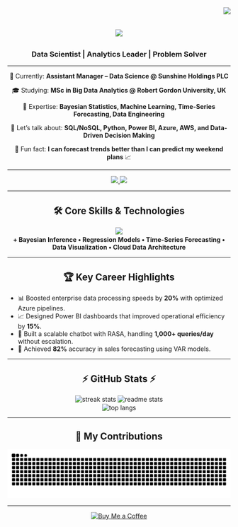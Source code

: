 <img align="right" src="https://visitor-badge.laobi.icu/badge?page_id=shalini0528" />

<h1 align="center">
    <img src="https://readme-typing-svg.herokuapp.com/?font=Righteous&size=35&center=true&vCenter=true&width=600&height=70&duration=4000&lines=Hi+There!+👋;+I'm+Shalini+Kularathne!;" />
</h1>

<h3 align="center">Data Scientist | Analytics Leader | Problem Solver</h3>

---

<div align="center">
 
 🔭 Currently: **Assistant Manager – Data Science @ Sunshine Holdings PLC**
 
 🎓 Studying: **MSc in Big Data Analytics @ Robert Gordon University, UK**
 
 🚀 Expertise: **Bayesian Statistics, Machine Learning, Time-Series Forecasting, Data Engineering**

 💬 Let’s talk about: **SQL/NoSQL, Python, Power BI, Azure, AWS, and Data-Driven Decision Making**

 🌟 Fun fact: **I can forecast trends better than I can predict my weekend plans** 📈

</div>

---

<div align="center"> 
  <a href="mailto:shalikularathne93@gmail.com">
    <img src="https://img.shields.io/badge/Email-333333?style=for-the-badge&logo=gmail&logoColor=red" />
  </a>
  <a href="https://www.linkedin.com/in/shalinikularathne" target="_blank">
    <img src="https://img.shields.io/badge/LinkedIn-0A66C2?style=for-the-badge&logo=linkedin&logoColor=white" />
  </a>
</div>

---

<h2 align="center">🛠 Core Skills & Technologies</h2>
<div align="center">
    <img src="https://skillicons.dev/icons?i=python,r,sql,azure,aws,powerbi,git,github,vscode,java,cpp" /><br>
    <b>+ Bayesian Inference • Regression Models • Time-Series Forecasting • Data Visualization • Cloud Data Architecture</b>
</div>

---

<h2 align="center">🏆 Key Career Highlights</h2>

- 📊 Boosted enterprise data processing speeds by **20%** with optimized Azure pipelines.  
- 📈 Designed Power BI dashboards that improved operational efficiency by **15%**.  
- 🤖 Built a scalable chatbot with RASA, handling **1,000+ queries/day** without escalation.  
- 📅 Achieved **82%** accuracy in sales forecasting using VAR models.  

---

<h2 align="center">⚡ GitHub Stats ⚡</h2>

<div align=center>
  <img width=390 src="https://github-readme-streak-stats.herokuapp.com/?user=shalini0528&count_private=true&theme=react&border_radius=10" alt="streak stats"/>
  <img width=390 src="https://github-readme-stats.vercel.app/api?username=shalini0528&count_private=true&show_icons=true&theme=react&rank_icon=github&border_radius=10" alt="readme stats" />
  <br/>
  <img width=325 align="center" src="https://github-readme-stats.vercel.app/api/top-langs/?username=shalini0528&hide=HTML&langs_count=8&layout=compact&theme=react&border_radius=10" alt="top langs" />
</div>

---

<h2 align="center">🐍 My Contributions</h2>
<div align="center">
  <img alt="snake eating my contributions" src="https://raw.githubusercontent.com/shalini0528/shalini0528/output/github-contribution-grid-snake.svg" />
</div>

---

<div align="center">
<a href='https://buymeacoffee.com/shalikular5' target='_blank'><img height='64' style='border:0px;height:64px;' src='https://cdn.buymeacoffee.com/buttons/v2/default-yellow.png' border='0' alt='Buy Me a Coffee' /></a>
</div>

